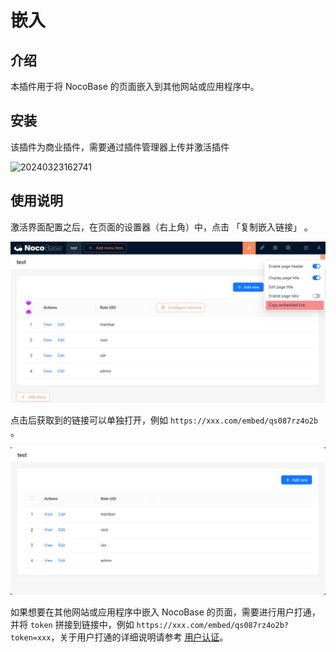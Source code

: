 # 嵌入

<PluginInfo commercial="true" name="embed"></PluginInfo>

## 介绍

本插件用于将 NocoBase 的页面嵌入到其他网站或应用程序中。

## 安装

该插件为商业插件，需要通过插件管理器上传并激活插件

![20240323162741](https://nocobase-docs.oss-cn-beijing.aliyuncs.com/20240323162741.png)

## 使用说明

激活界面配置之后，在页面的设置器（右上角）中，点击 「复制嵌入链接」 。

![](./static/embed-1.jpg)

点击后获取到的链接可以单独打开，例如 `https://xxx.com/embed/qs087rz4o2b` 。

![](./static/embed-2.jpg)

如果想要在其他网站或应用程序中嵌入 NocoBase 的页面，需要进行用户打通，并将 `token` 拼接到链接中，例如 `https://xxx.com/embed/qs087rz4o2b?token=xxx`，关于用户打通的详细说明请参考 [用户认证](/handbook/auth)。